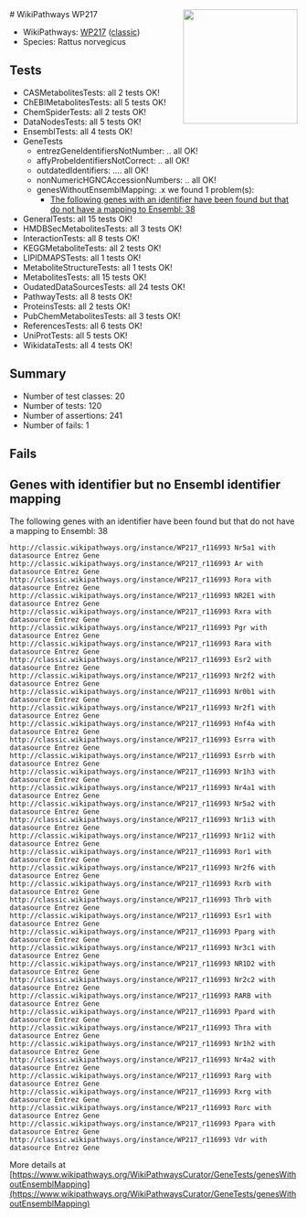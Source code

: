 <img style="float: right; width: 200px" src="https://upload.wikimedia.org/wikipedia/commons/thumb/8/83/Wplogo_with_text_500.png/640px-Wplogo_with_text_500.png" />
# WikiPathways WP217

* WikiPathways: [WP217](https://wikipathways.org/pathways/WP217) ([classic](https://classic.wikipathways.org/instance/WP217))
* Species: Rattus norvegicus
## Tests
* CASMetabolitesTests: all 2 tests OK!
* ChEBIMetabolitesTests: all 5 tests OK!
* ChemSpiderTests: all 2 tests OK!
* DataNodesTests: all 5 tests OK!
* EnsemblTests: all 4 tests OK!
* GeneTests
    * entrezGeneIdentifiersNotNumber: .. all OK!
    * affyProbeIdentifiersNotCorrect: .. all OK!
    * outdatedIdentifiers: .... all OK!
    * nonNumericHGNCAccessionNumbers: .. all OK!
    * genesWithoutEnsemblMapping: .x we found 1 problem(s):
        * [The following genes with an identifier have been found but that do not have a mapping to Ensembl: 38](#c4e54353)
* GeneralTests: all 15 tests OK!
* HMDBSecMetabolitesTests: all 3 tests OK!
* InteractionTests: all 8 tests OK!
* KEGGMetaboliteTests: all 2 tests OK!
* LIPIDMAPSTests: all 1 tests OK!
* MetaboliteStructureTests: all 1 tests OK!
* MetabolitesTests: all 15 tests OK!
* OudatedDataSourcesTests: all 24 tests OK!
* PathwayTests: all 8 tests OK!
* ProteinsTests: all 2 tests OK!
* PubChemMetabolitesTests: all 3 tests OK!
* ReferencesTests: all 6 tests OK!
* UniProtTests: all 5 tests OK!
* WikidataTests: all 4 tests OK!


## Summary

* Number of test classes: 20
* Number of tests: 120
* Number of assertions: 241
* Number of fails: 1

## Fails

<a name="c4e54353" />

## Genes with identifier but no Ensembl identifier mapping

The following genes with an identifier have been found but that do not have a mapping to Ensembl: 38
```
http://classic.wikipathways.org/instance/WP217_r116993 Nr5a1 with datasource Entrez Gene
http://classic.wikipathways.org/instance/WP217_r116993 Ar with datasource Entrez Gene
http://classic.wikipathways.org/instance/WP217_r116993 Rora with datasource Entrez Gene
http://classic.wikipathways.org/instance/WP217_r116993 NR2E1 with datasource Entrez Gene
http://classic.wikipathways.org/instance/WP217_r116993 Rxra with datasource Entrez Gene
http://classic.wikipathways.org/instance/WP217_r116993 Pgr with datasource Entrez Gene
http://classic.wikipathways.org/instance/WP217_r116993 Rara with datasource Entrez Gene
http://classic.wikipathways.org/instance/WP217_r116993 Esr2 with datasource Entrez Gene
http://classic.wikipathways.org/instance/WP217_r116993 Nr2f2 with datasource Entrez Gene
http://classic.wikipathways.org/instance/WP217_r116993 Nr0b1 with datasource Entrez Gene
http://classic.wikipathways.org/instance/WP217_r116993 Nr2f1 with datasource Entrez Gene
http://classic.wikipathways.org/instance/WP217_r116993 Hnf4a with datasource Entrez Gene
http://classic.wikipathways.org/instance/WP217_r116993 Esrra with datasource Entrez Gene
http://classic.wikipathways.org/instance/WP217_r116993 Esrrb with datasource Entrez Gene
http://classic.wikipathways.org/instance/WP217_r116993 Nr1h3 with datasource Entrez Gene
http://classic.wikipathways.org/instance/WP217_r116993 Nr4a1 with datasource Entrez Gene
http://classic.wikipathways.org/instance/WP217_r116993 Nr5a2 with datasource Entrez Gene
http://classic.wikipathways.org/instance/WP217_r116993 Nr1i3 with datasource Entrez Gene
http://classic.wikipathways.org/instance/WP217_r116993 Nr1i2 with datasource Entrez Gene
http://classic.wikipathways.org/instance/WP217_r116993 Ror1 with datasource Entrez Gene
http://classic.wikipathways.org/instance/WP217_r116993 Nr2f6 with datasource Entrez Gene
http://classic.wikipathways.org/instance/WP217_r116993 Rxrb with datasource Entrez Gene
http://classic.wikipathways.org/instance/WP217_r116993 Thrb with datasource Entrez Gene
http://classic.wikipathways.org/instance/WP217_r116993 Esr1 with datasource Entrez Gene
http://classic.wikipathways.org/instance/WP217_r116993 Pparg with datasource Entrez Gene
http://classic.wikipathways.org/instance/WP217_r116993 Nr3c1 with datasource Entrez Gene
http://classic.wikipathways.org/instance/WP217_r116993 NR1D2 with datasource Entrez Gene
http://classic.wikipathways.org/instance/WP217_r116993 Nr2c2 with datasource Entrez Gene
http://classic.wikipathways.org/instance/WP217_r116993 RARB with datasource Entrez Gene
http://classic.wikipathways.org/instance/WP217_r116993 Ppard with datasource Entrez Gene
http://classic.wikipathways.org/instance/WP217_r116993 Thra with datasource Entrez Gene
http://classic.wikipathways.org/instance/WP217_r116993 Nr1h2 with datasource Entrez Gene
http://classic.wikipathways.org/instance/WP217_r116993 Nr4a2 with datasource Entrez Gene
http://classic.wikipathways.org/instance/WP217_r116993 Rarg with datasource Entrez Gene
http://classic.wikipathways.org/instance/WP217_r116993 Rxrg with datasource Entrez Gene
http://classic.wikipathways.org/instance/WP217_r116993 Rorc with datasource Entrez Gene
http://classic.wikipathways.org/instance/WP217_r116993 Ppara with datasource Entrez Gene
http://classic.wikipathways.org/instance/WP217_r116993 Vdr with datasource Entrez Gene
```

More details at [https://www.wikipathways.org/WikiPathwaysCurator/GeneTests/genesWithoutEnsemblMapping](https://www.wikipathways.org/WikiPathwaysCurator/GeneTests/genesWithoutEnsemblMapping)

